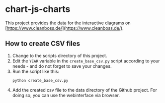 # chart-js-charts

This project provides the data for the interactive diagrams on [https://www.cleanboss.de/](https://www.cleanboss.de/).

## How to create CSV files

1. Change to the scripts directory of this project.
2. Edit the `YEAR` variable in the `create_base_csv.py` script according to your needs - and do not forget to save your changes.
3. Run the script like this:
    ```bash
    python create_base_csv.py
    ```
4. Add the created csv file to the data directory of the Github project. For doing so, you can use the webinterface via browser.
